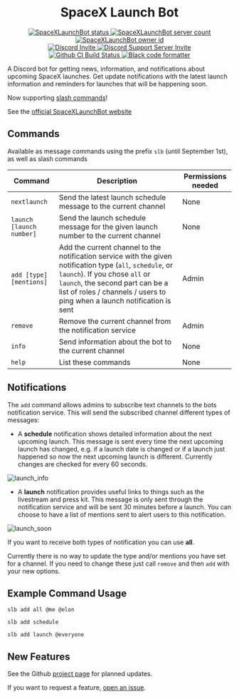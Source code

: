 <h1 align="center" style="font-weight: bold">SpaceX Launch Bot</h1>

<p align="center">
    <a href="https://top.gg/bot/411618411169447950" >
        <img src="https://top.gg/api/widget/status/411618411169447950.svg?noavatar=true" alt="SpaceXLaunchBot status" />
    </a>
    <a href="https://top.gg/bot/411618411169447950" >
        <img src="https://top.gg/api/widget/servers/411618411169447950.svg?noavatar=true" alt="SpaceXLaunchBot server count" />
    </a>
    <a href="https://top.gg/user/3204220773157502976" >
        <img src="https://top.gg/api/widget/owner/411618411169447950.svg?noavatar=true" alt="SpaceXLaunchBot owner id" />
    </a>
    <br/>
    <a href="https://discord.com/oauth2/authorize?client_id=411618411169447950&scope=bot&permissions=2147633152">
        <img src="https://img.shields.io/badge/Discord-Bot%20Invite-blue.svg?style=flat&colorA=35383d" alt="Discord Invite"/>
    </a>
    <a href="https://discord.gg/j6vbHkYSES">
        <img src="https://img.shields.io/badge/Discord-Support%20Server%20Invite-blue.svg?style=flat&colorA=35383d" alt="Discord Support Server Invite"/>
    </a>
    <br/>
    <a href="https://github.com/r-spacex/SpaceXLaunchBot/actions">
        <img src="https://github.com/r-spacex/SpaceXLaunchBot/workflows/CI/badge.svg" alt="Github CI Build Status"/>
    </a>
    <a href="https://github.com/psf/black">
        <img src="https://img.shields.io/badge/Code%20Style-Black-000000.svg?colorA=35383d" alt="Black code formatter"/>
    </a>
</p>

A Discord bot for getting news, information, and notifications about upcoming SpaceX launches. Get update notifications with the latest launch information and reminders for launches that will be happening soon.

Now supporting [slash commands](https://support.discord.com/hc/en-us/articles/1500000368501-Slash-Commands-FAQ)!

See the [official SpaceXLaunchBot website](https://spacexlaunchbot.dev/)

## Commands

Available as message commands using the prefix `slb` (until September 1st), as well as slash commands

Command|Description|Permissions needed
---|---|---
`nextlaunch`|Send the latest launch schedule message to the current channel|None
`launch [launch number]`|Send the launch schedule message for the given launch number to the current channel|None
`add [type] [mentions]`|Add the current channel to the notification service with the given notification type (`all`, `schedule`, or `launch`). If you chose `all` or `launch`, the second part can be a list of roles / channels / users to ping when a launch notification is sent|Admin
`remove`|Remove the current channel from the notification service|Admin
`info`|Send information about the bot to the current channel|None
`help`|List these commands|None

## Notifications

The `add` command allows admins to subscribe text channels to the bots notification service. This will send the subscribed channel different types of messages:

- A **schedule** notification shows detailed information about the next upcoming launch. This message is sent every time the next upcoming launch has changed, e.g. if a launch date is changed or if a launch just happened so now the next upcoming launch is different. Currently changes are checked for every 60 seconds.

![launch_info](images/screenshots/launch_info.png)

- A **launch** notification provides useful links to things such as the livestream and press kit. This message is only sent through the notification service and will be sent 30 minutes before a launch. You can choose to have a list of mentions sent to alert users to this notification.

![launch_soon](images/screenshots/launch_soon.png)

If you want to receive both types of notification you can use **all**.

Currently there is no way to update the type and/or mentions you have set for a channel. If you need to change these just call `remove` and then `add` with your new options.

## Example Command Usage

`slb add all @me @elon`

`slb add schedule`

`slb add launch @everyone`

## New Features

See the Github [project page](https://github.com/r-spacex/SpaceXLaunchBot/projects/1) for planned updates.

If you want to request a feature, [open an issue](https://github.com/r-spacex/SpaceXLaunchBot/issues/new).
